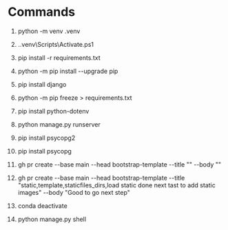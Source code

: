 # Commands

1. python -m venv .venv

2. .\.venv\Scripts\Activate.ps1

3. pip install -r requirements.txt

4. python -m pip install --upgrade pip

5. pip install django

6. python -m pip freeze > requirements.txt

7. pip install python-dotenv

8. python manage.py runserver

9. pip install psycopg2

10. pip install psycopg

11. gh pr create --base main --head bootstrap-template --title "" --body ""

12. gh pr create --base main --head bootstrap-template --title "static,template,staticfiles_dirs,load static done next tast to add static images" --body "Good to go next step"

13. conda deactivate

14. python manage.py shell
